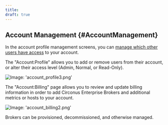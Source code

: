 ```yaml
---
title:
draft: true
---
```


## Account Management {#AccountManagement}
In the account profile management screens, you can [manage which other users have access](/Administration/Account/Users.md) to your account.

The "Account:Profile" allows you to add or remove users from their account, or alter their access level (Admin, Normal, or Read-Only).

![Image: 'account_profile3.png'](/images/circonus/account_profile3.png)

The "Account:Billing" page allows you to review and update billing information in order to add Circonus Enterprise Brokers and additional metrics or hosts to your account.

![Image: 'account_billing2.png'](/images/circonus/account_billing2.png)

Brokers can be provisioned, decommissioned, and otherwise managed.
